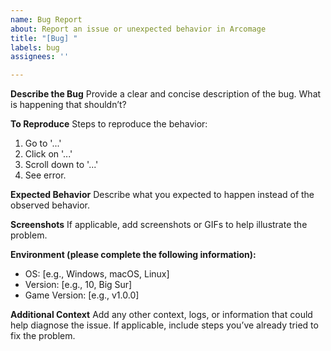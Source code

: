 ```yaml
---
name: Bug Report
about: Report an issue or unexpected behavior in Arcomage
title: "[Bug] "
labels: bug
assignees: ''

---
```


**Describe the Bug**
Provide a clear and concise description of the bug. What is happening that shouldn’t? 

**To Reproduce**
Steps to reproduce the behavior:
1. Go to '...'
2. Click on '...'
3. Scroll down to '...'
4. See error.

**Expected Behavior**
Describe what you expected to happen instead of the observed behavior.

**Screenshots**
If applicable, add screenshots or GIFs to help illustrate the problem.

**Environment (please complete the following information):**
- OS: [e.g., Windows, macOS, Linux]
- Version: [e.g., 10, Big Sur]
- Game Version: [e.g., v1.0.0]

**Additional Context**
Add any other context, logs, or information that could help diagnose the issue. If applicable, include steps you’ve already tried to fix the problem.
